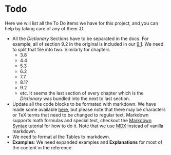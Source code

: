 
# Todo

Here we will list all the To Do items we have for this project, and you can help by taking care of any of them :D.

- All the *Dictionary* Sections have to be separated in the docs. For example, all of section 9.2 in the original is included in our [9.1](/docs/chap-9/j-b-condition-system-concepts). We need to split that file into two. Similarly for chapters
  - 3.8
  - 4.4
  - 5.3
  - 6.2
  - 7.7
  - 8.1?
  - 9.2
  - etc. It seems the last section of every chapter which is the *Dictionary* was bundled into the next to last section.
- Update all the code blocks to be formated with markdown. We have made some available [here](/docs/code-blocks), but please note that there may be characters or TeX terms that need to be changed to regular text. Markdown supports math formulas and special text, checkout the [Markdown Syntax](https://commonmark.org/help/) tutorial for how to do it. Note that we use [MDX](https://docusaurus.io/docs/markdown-features) instead of vanilla markdown.
- We need to format al the Tables to markdown.
- **Examples**: We need expanded examples and **Explanations** for most of the content in the reference.
